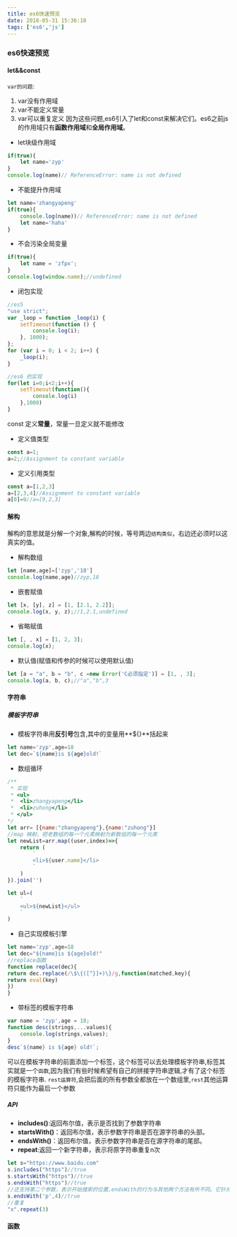 ```yaml
---
title: es6快速预览
date: 2018-05-31 15:36:10
tags: ['es6','js']
---
```

### es6快速预览
#### let&&const
`var的问题`:
1. var没有作用域
2. var不能定义常量
3. var可以重复定义
因为这些问题,es6引入了let和const来解决它们。es6之前js的作用域只有**函数作用域**和**全局作用域**。
- let块级作用域
```js
if(true){
    let name='zyp'
}
console.log(name)// ReferenceError: name is not defined
```
- 不能提升作用域
```js
let name='zhangyapeng'
if(true){
    console.log(name))// ReferenceError: name is not defined
    let name='haha'
}
```
- 不会污染全局变量
```js
if(true){
    let name = 'zfpx';
}
console.log(window.name);//undefined
```
- 闭包实现
```js
//es5
"use strict";
var _loop = function _loop(i) {
    setTimeout(function () {
        console.log(i);
    }, 1000);
};
for (var i = 0; i < 2; i++) {
    _loop(i);
}

//es6 的实现
for(let i=0;i<2;i++){
    setTimeout(function(){
        console.log(i)
    },1000)
}
```
const 定义**常量**，常量一旦定义就不能修改
- 定义值类型
```js
const a=1;
a=2;//Assignment to constant variable
```
- 定义引用类型
```js
const a=[1,2,3]
a=[2,3,4]//Assignment to constant variable
a[0]=9//a=[9,2,3]
```
#### 解构
解构的意思就是分解一个对象,解构的时候，等号两边`结构类似`，右边还必须时以这真实的值。
- 解构数组
```js
let [name,age]=['zyp','18']
console.log(name,age)//zyp,18
```
- 嵌套赋值
```js
let [x, [y], z] = [1, [2.1, 2.2]];
console.log(x, y, z);//1,2.1,undefined
```
- 省略赋值
```js
let [, , x] = [1, 2, 3];
console.log(x);
```
- 默认值(赋值和传参的时候可以使用默认值)
```js
let [a = "a", b = "b", c =new Error('C必须指定')] = [1, , 3];
console.log(a, b, c);//"a","b",3
```
#### 字符串
##### 模板字符串
- 模板字符串用**反引号**包含,其中的变量用**${}**括起来
```js
let name='zyp',age=18
let dec=`${name}is ${age}old!`
```
- 数组循环
```js
/**
 * 实现
 * <ul>
 *  <li>zhangyapeng</li>
 *  <li>zuhong</li>
 * </ul>
*/
let arr= [{name:"zhangyapeng"},{name:"zuhong"}]
//map 映射，把老数组的每一个元素映射为新数组的每一个元素
let newList=arr.map((user,index)=>{
    return (
        `
        <li>${user.name}</li>
        `
    )
}).join('')

let ul=(
    `
    <ul>${newList}</ul>
    `
)
```
- 自己实现模板引擎
```js
let name='zyp',age=18
let dec="${name}is ${age}old!"
//replace函数
function replace(dec){
return dec.replace(/\$\{([^}]+)\}/g,function(matched,key){
return eval(key)
})
}
```
- 带标签的模板字符串
```js
var name = 'zyp',age = 18;
function desc(strings,...values){
    console.log(strings,values);
}
desc`${name} is ${age} old!`;
```
可以在模板字符串的前面添加一个标签，这个标签可以去处理模板字符串,标签其实就是一个`函数`,因为我们有些时候希望有自己的拼接字符串逻辑,才有了这个标签的模板字符串.
`rest运算符`,会把后面的所有参数全都放在一个数组里,`rest`其他运算符只能作为最后一个参数

##### API
- **includes()**:返回布尔值，表示是否找到了参数字符串
- **startsWith()**：返回布尔值，表示参数字符串是否在源字符串的头部。
- **endsWith()**：返回布尔值，表示参数字符串是否在源字符串的尾部。
- **repeat**:返回一个新字符串，表示将原字符串重复n次
```js
let s="https://www.baidu.com"
s.includes("https")//true
s.startsWith("https")//true
s.endsWith("https")//true
//还支持第二个参数，表示开始搜索的位置,endsWith的行为与其他两个方法有所不同。它针对前n个字符，而其他两个方法针对从第n个位置直到字符串结束
s.endsWith('p',4)//true
//重复
"x".repeat(3)
```
####  函数